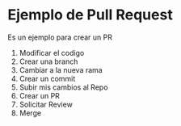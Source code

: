 # Ejemplo de Pull Request
Es un ejemplo para crear un PR

1. Modificar el codigo
2. Crear una branch
3. Cambiar a la nueva rama
4. Crear un commit
5. Subir mis cambios al Repo
6. Crear un PR
7. Solicitar Review
8. Merge
